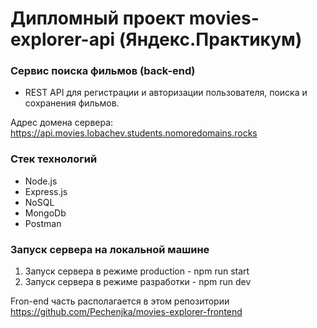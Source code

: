 # Дипломный проект **movies-explorer-api**  (Яндекс.Практикум)

### Сервис поиска фильмов (back-end)

- REST API для регистрации и авторизации пользователя, поиска и сохранения фильмов.

Адрес домена сервера: https://api.movies.lobachev.students.nomoredomains.rocks

### Стек технологий

- Node.js
- Express.js
- NoSQL
- MongoDb
- Postman

### Запуск сервера на локальной машине
 1. Запуск сервера в режиме production - npm run start
 2. Запуск сервера в режиме разработки - npm run dev

 Fron-end часть располагается в этом репозитории https://github.com/Pechenjka/movies-explorer-frontend
